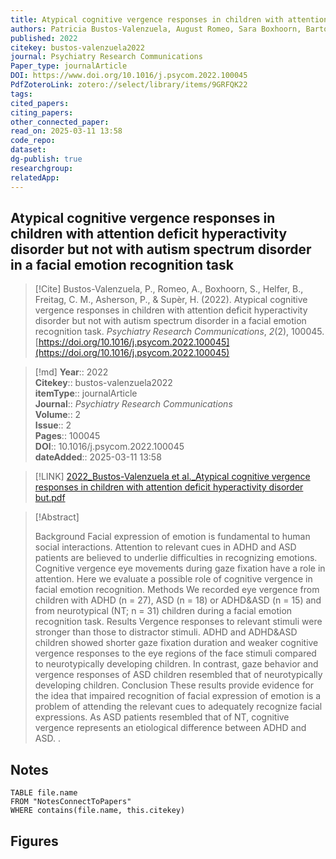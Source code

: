 ```yaml
---
title: Atypical cognitive vergence responses in children with attention deficit hyperactivity disorder but not with autism spectrum disorder in a facial emotion recognition task 
authors: Patricia Bustos-Valenzuela, August Romeo, Sara Boxhoorn, Bartosz Helfer, Christine M. Freitag, Phil Asherson, Hans Supèr
published: 2022 
citekey: bustos-valenzuela2022
journal: Psychiatry Research Communications
Paper_type: journalArticle
DOI: https://www.doi.org/10.1016/j.psycom.2022.100045
PdfZoteroLink: zotero://select/library/items/9GRFQK22 
tags: 
cited_papers: 
citing_papers: 
other_connected_paper: 
read_on: 2025-03-11 13:58
code_repo: 
dataset: 
dg-publish: true
researchgroup: 
relatedApp:
---
```


## Atypical cognitive vergence responses in children with attention deficit hyperactivity disorder but not with autism spectrum disorder in a facial emotion recognition task

> [!Cite]
> Bustos-Valenzuela, P., Romeo, A., Boxhoorn, S., Helfer, B., Freitag, C. M., Asherson, P., & Supèr, H. (2022). Atypical cognitive vergence responses in children with attention deficit hyperactivity disorder but not with autism spectrum disorder in a facial emotion recognition task. _Psychiatry Research Communications_, _2_(2), 100045. [https://doi.org/10.1016/j.psycom.2022.100045](https://doi.org/10.1016/j.psycom.2022.100045)


>[!md]
> **Year**:: 2022   
> **Citekey**:: bustos-valenzuela2022  
> **itemType**:: journalArticle  
> **Journal**:: *Psychiatry Research Communications*  
> **Volume**:: 2  
> **Issue**:: 2   
> **Pages**:: 100045  
> **DOI**:: 10.1016/j.psycom.2022.100045    
> **dateAdded**:: 2025-03-11 13:58

> [!LINK] 
> [2022_Bustos-Valenzuela et al._Atypical cognitive vergence responses in children with attention deficit hyperactivity disorder but.pdf](zotero://select/library/items/ESGU3KZL)

> [!Abstract]
>
> Background
Facial expression of emotion is fundamental to human social interactions. Attention to relevant cues in ADHD and ASD patients are believed to underlie difficulties in recognizing emotions. Cognitive vergence eye movements during gaze fixation have a role in attention. Here we evaluate a possible role of cognitive vergence in facial emotion recognition.
Methods
We recorded eye vergence from children with ADHD (n ​= ​27), ASD (n ​= ​18) or ADHD&ASD (n ​= ​15) and from neurotypical (NT; n ​= ​31) children during a facial emotion recognition task.
Results
Vergence responses to relevant stimuli were stronger than those to distractor stimuli. ADHD and ADHD&ASD children showed shorter gaze fixation duration and weaker cognitive vergence responses to the eye regions of the face stimuli compared to neurotypically developing children. In contrast, gaze behavior and vergence responses of ASD children resembled that of neurotypically developing children.
Conclusion
These results provide evidence for the idea that impaired recognition of facial expression of emotion is a problem of attending the relevant cues to adequately recognize facial expressions. As ASD patients resembled that of NT, cognitive vergence represents an etiological difference between ADHD and ASD.
>.
> 


## Notes

```dataview 
TABLE file.name 
FROM "NotesConnectToPapers" 
WHERE contains(file.name, this.citekey)
```



## Figures

